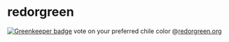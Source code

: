 # redorgreen

[![Greenkeeper badge](https://badges.greenkeeper.io/cdaringe/redorgreen.svg)](https://greenkeeper.io/)
vote on your preferred chile color @[redorgreen.org](http://redorgreen.org)
